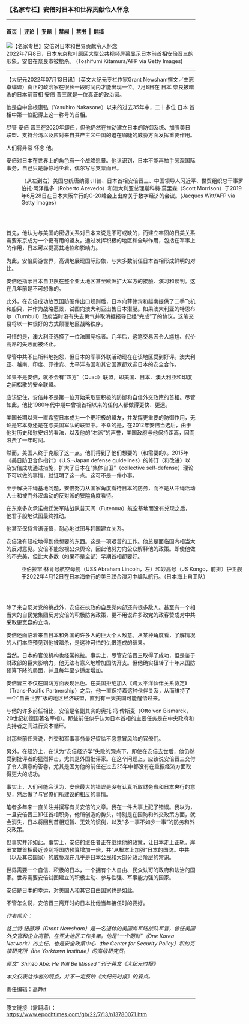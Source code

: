 ### 【名家专栏】安倍对日本和世界贡献令人怀念

---

#### [首页](../../../..?n13780071) &nbsp;|&nbsp; [评论](../../../../../epoch-comment?n13780071) &nbsp;|&nbsp; [专题](../../../../../epoch-special?n13780071) &nbsp;|&nbsp; [禁闻](../../../../../epoch-news?n13780071) &nbsp;|&nbsp; [禁书](../../../../../books?n13780071) &nbsp;|&nbsp; [翻墙](https://github.com/gfw-breaker/nogfw/blob/master/README.md?n13780071)


<div><img alt="【名家专栏】安倍对日本和世界贡献令人怀念" class="attachment-djy_600_400 size-djy_600_400 wp-post-image" src="https://i.epochtimes.com/assets/uploads/2022/07/id13780074-abe-GettyImages-1241772234-700x420-600x400.jpg"/>
<div class="caption">
 2022年7月8日，日本东京秋叶原区大型公共视频屏幕显示日本前首相安倍晋三的形象。安倍在奈良市被枪杀。 (Toshifumi Kitamura/AFP via Getty Images)
</div></div><hr/><div class="post_content" id="artbody" itemprop="articleBody">
 <!-- article content begin -->
 <p>
  【大纪元2022年07月13日讯】（英文大纪元专栏作家Grant Newsham撰文／曲志卓编译）真正的政治家在很长一段时间内才能出现一位。7月8日在
  <ok href="https://www.epochtimes.com/gb/tag/%E6%97%A5%E6%9C%AC.html">
   日本
  </ok>
  奈良被暗杀的日本前首相
  <ok href="https://www.epochtimes.com/gb/tag/%E5%AE%89%E5%80%8D.html">
   安倍
  </ok>
  晋三就是一位真正的政治家。
 </p>
 <p>
  他是自中曾根康弘（Yasuhiro Nakasone）以来的过去35年中，二十多位
  <ok href="https://www.epochtimes.com/gb/tag/%E6%97%A5%E6%9C%AC.html">
   日本
  </ok>
  首相中第一位配得上这一称号的首相。
 </p>
 <p>
  尽管
  <ok href="https://www.epochtimes.com/gb/tag/%E5%AE%89%E5%80%8D.html">
   安倍
  </ok>
  晋三在2020年卸任，但他仍然在推动建立日本的防御系统、加强美日联盟、支持台湾以及应对来自共产主义中国的迫在眉睫的威胁方面发挥重要作用。
 </p>
 <p>
  人们将非常
  <ok href="https://www.epochtimes.com/gb/tag/%E6%80%80%E5%BF%B5.html">
   怀念
  </ok>
  他。
 </p>
 <p>
  安倍对日本在世界上的角色有一个战略愿景。他认识到，日本不能再袖手旁观国际事务，自己只是静静地坐着，偶尔写写支票而已。
 </p>
 <figure aria-describedby="caption-attachment-13780083" class="wp-caption aligncenter" id="attachment_13780083" style="width: 600px">
  <ok href="https://i.epochtimes.com/assets/uploads/2022/07/id13780083-GettyImages-1152489802.jpg" target="_blank">
   <img alt="" class="size-large wp-image-13780083" src="https://i.epochtimes.com/assets/uploads/2022/07/id13780083-GettyImages-1152489802-600x400.jpg"/>
  </ok>
  <br/><figcaption class="wp-caption-text" id="caption-attachment-13780083">
   （从左到右）美国总统唐纳德‧川普、日本首相安倍晋三、中国领导人习近平、世贸组织总干事罗伯托‧阿泽维多（Roberto Azevedo）和澳大利亚总理斯科特‧莫里森（Scott Morrison）于2019年6月28日在日本大阪举行的G-20峰会上出席关于数字经济的会议。(Jacques Witt/AFP via Getty Images)
  </figcaption><br/>
 </figure><br/>
 <p>
  首先，他认为与美国的密切关系对日本来说是不可或缺的，而建立牢固的日美关系需要东京成为一个更有用的盟友。通过发挥积极的地区和全球作用，包括在军事上的作用，日本可以提高其地位和影响力。
 </p>
 <p>
  为此，安倍周游世界，高调地展现国际形象，与大多数前任日本首相形成鲜明的对比。
 </p>
 <p>
  安倍还指示日本自卫队在整个亚太地区甚至欧洲扩大军方的接触、演习和谈判。这在几年前是不可想像的。
 </p>
 <p>
  此外，在安倍成功放宽国防硬件出口规则后，日本向菲律宾和越南提供了二手飞机和船只，并作为战略愿景，试图向澳大利亚出售日本潜艇。如果澳大利亚的特恩布尔（Turnbull）政府当时没有失去勇气并取消据报导已经“完成”了的协议，这笔交易将以一种很好的方式颠覆地区战略秩序。
 </p>
 <p>
  可惜的是，澳大利亚选择了一位法国竞标者。几年后，这笔交易因令人尴尬、代价高昂的失败而被终止。
 </p>
 <p>
  尽管中共不出所料地抱怨，但日本的军事外联活动现在在该地区受到好评。澳大利亚、越南、印度、菲律宾、太平洋岛国和其它国家都欢迎日本的安全合作。
 </p>
 <p>
  如果不是安倍，就不会有“四方”（Quad）联盟，即美国、日本、澳大利亚和印度之间松散的安全联盟。
 </p>
 <p>
  应该记住，安倍并不是第一位开始采取更积极的防御和自信外交政策的首相。尽管如此，他比1980年代中期中曾根首相以来的任何人都做得更快、更远。
 </p>
 <p>
  美国长期以来一直希望日本成为一个更积极的盟友，并发挥更重要的防御作用，无论是它本身还是在与美国军队的联盟中。不幸的是，在2012年安倍当选后，由于他对历史和慰安妇的看法，以及他的“右派”的声誉，美国政府与他保持距离，因而浪费了一年时间。
 </p>
 <p>
  然而，美国人终于克服了这一点。他们得到了他们想要的（和需要的）。2015年《美日防卫合作指针》（U.S.–Japan defense guidelines）的修订（和改进）以及安倍成功通过措施，扩大了日本在“集体自卫”（collective self-defense）理论下可以做的事情，就证明了这一点。这可不是一件小事。
 </p>
 <p>
  至于解决冲绳基地问题，安倍努力从国家角度看待日本的防务，而不是从冲绳活动人士和被门外汉煽动的反对派的狭隘角度看待。
 </p>
 <p>
  在东京多次承诺搬迁海军陆战队普天间（Futenma）航空基地而没有兑现之后，他君子般地试图最终推动。
 </p>
 <p>
  他甚至保持言语谨慎，耐心地试图与韩国建立关系。
 </p>
 <p>
  安倍没有轻松地得到他想要的东西。这是一项艰苦的工作。他总是面临国内相当大的反对意见。安倍不能忽视公众舆论，因此他努力向公众解释他的政策。即使他做的不完美，但比大多数（如果不是全部）早期首相都要好。
 </p>
 <figure aria-describedby="caption-attachment-13780088" class="wp-caption aligncenter" id="attachment_13780088" style="width: 600px">
  <ok href="https://i.epochtimes.com/assets/uploads/2022/07/id13780088-Japan_US_Military_22103296110564-e1649916618285-1200x735.jpg" target="_blank">
   <img alt="" class="size-large wp-image-13780088" src="https://i.epochtimes.com/assets/uploads/2022/07/id13780088-Japan_US_Military_22103296110564-e1649916618285-1200x735-600x368.jpg"/>
  </ok>
  <br/><figcaption class="wp-caption-text" id="caption-attachment-13780088">
   亚伯拉罕‧林肯号航空母舰（USS Abraham Lincoln，左）和妙高号（JS Kongo，前排）护卫舰于2022年4月12日在日本海举行的美日联合演习中编队航行。（日本海上自卫队）
  </figcaption><br/>
 </figure><br/>
 <p>
  除了来自反对党的挑战外，安倍在执政的自民党内部还有很多敌人。甚至有一个相当大的自民党集团反对安倍的积极防务政策，更不用说许多政党的政客赞成对中共采取更宽容的立场。
 </p>
 <p>
  安倍还面临着来自日本和外国的许多人的巨大个人敌意。从某种角度看，了解情况的人们本应预见到他被暗杀，是这种可怕的仇恨造成的结果。
 </p>
 <p>
  当然，日本的官僚机构也经常拖拉。事实上，尽管安倍晋三取得了成功，但是鉴于财政部的巨大影响力，他无法有意义地增加国防开支。但他确实扭转了十年来国防预算下降的局面，并且每年至少适度增加。
 </p>
 <p>
  安倍晋三不仅在国防方面表现出色。在美国拒绝加入《跨太平洋伙伴关系协定》（Trans-Pacific Partnership）之后，他一直保持着这种伙伴关系，从而维持了一个“自由世界”版的地区经济联盟，直到有一天美国可能醒悟过来。
 </p>
 <p>
  与他的许多前任相比，安倍是名副其实的奥托‧冯‧俾斯麦（Otto von Bismarck，20世纪初德国著名宰相）。那些前任似乎认为日本首相的主要任务是在中央政府和支持者之间进行资本循环。
 </p>
 <p>
  对那些前任来说，外交和军事事务最好留给不愿意冒风险的官僚们。
 </p>
 <p>
  另外，在经济上，在认为“安倍经济学”失败的观点下，即使在安倍去世后，他仍然受到批评者的猛烈抨击，尤其是外国批评家。在这个问题上，应该说安倍晋三交付了令人满意的答卷，尤其是因为他的前任在过去25年中都没有在重振经济方面取得更大的成功。
 </p>
 <p>
  事实上，人们可能会认为，安倍最大的错误是没有认真听取财务省和日本央行的意见，然后做了与官僚们所建议的相反的事情。
 </p>
 <p>
  笔者多年来一直关注并撰写有关安倍的文章。我在一件大事上犯了错误。我以为，一旦安倍晋三卸任首相职务，他所创造的势头，特别是在国防和外交政策方面，就会消失，日本将回到首相短暂、无效的惯例，以及“多一事不如少一事”的防务和外交政策。
 </p>
 <p>
  但事实并非如此。事实上，安倍的继任者正在继续他的政策，让日本走上正轨。岸田文雄首相最近谈到将国防预算增加一倍，并“从根本上加强”日本的国防。中共（以及其它国家）的威胁现在几乎是日本公民和大部分政治阶层的常识。
 </p>
 <p>
  世界需要一个自信、积极的日本，一个拥有个人自由、民众认可的政府和法治的国家。世界需要安倍试图建立的积极主动、参与性强、军事能力强的国家。
 </p>
 <p>
  安倍是日本的幸运，对美国人和其它自由国家也是如此。
 </p>
 <p>
  不管怎么说，安倍晋三离开时的日本比他当年接任时的要好。
 </p>
 <p>
  <em>
   作者简介：
  </em>
 </p>
 <p>
  <em>
   格兰特‧纽瑟姆（Grant Newsham）是一名退休的美国海军陆战队军官，曾任美国外交官和企业高管，在亚太地区工作多年。他是“一个朝鲜”（One Korea Network）的主任，也是安全政策中心（the Center for Security Policy）和约克镇研究所（the Yorktown Institute）的高级研究员。
  </em>
 </p>
 <p>
  <em>
   原文“
   <ok href="https://www.theepochtimes.com/shinzo-abe-he-will-be-missed_4586759.html">
    Shinzo Abe: He Will Be Missed
   </ok>
   ”刊于英文《大纪元时报》
  </em>
 </p>
 <p>
  <em>
   本文仅表达作者的观点，并不一定反映《大纪元时报》的观点。
  </em>
 </p>
 <p>
  责任编辑：高静#
 </p>
 <!-- article content end -->
 <div id="below_article_ad">
 </div>
</div>


---

原文链接（需翻墙）：https://www.epochtimes.com/gb/22/7/13/n13780071.htm